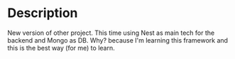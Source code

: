 # Description
New version of other project. This time using Nest as main tech for the backend and Mongo as DB. Why? because I'm learning this framework and this is the best way (for me) to learn.